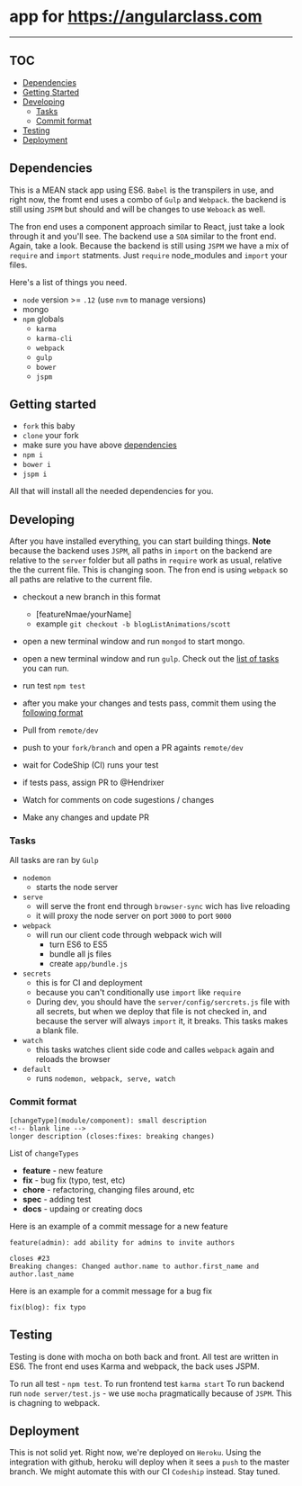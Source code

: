 # app for https://angularclass.com
---
## TOC
* [Dependencies](#dependencies)
* [Getting Started](#getting-started)
* [Developing](#developing)
    * [Tasks](#tasks)  
    * [Commit format](#commit-format)
* [Testing](#testing)
* [Deployment](#deployment)


## Dependencies 
This is a MEAN stack app using ES6. `Babel` is the transpilers in use, and right now, the fromt end
uses a combo of `Gulp` and `Webpack`. the backend is still using `JSPM` but should and will be changes to use
`Weboack` as well.

The fron end uses a component approach similar to React, just take a look through it and you'll see.
The backend use a `SOA` similar to the front end. Again, take a look. Because the backend is still using
`JSPM` we have a mix of `require` and `import` statments. Just `require` node_modules and `import` your files.

Here's a list of things you need.

* `node` version >= `.12` (use `nvm` to manage versions)
* mongo
* `npm` globals
	* `karma`
	* `karma-cli`
	* `webpack`
	* `gulp`
	* `bower`
	* `jspm`
	

## Getting started
* `fork` this baby
* `clone` your fork
* make sure you have above [dependencies](#dependencies)
* `npm i`
* `bower i`
* `jspm i`

All that will install all the needed dependencies for you.

## Developing
After you have installed everything, you can start building things. 
**Note**
because the backend uses `JSPM`, all paths in `import` on the backend are relative to the `server` folder but all paths in `require` work as usual, relative the the current file. This is changing soon. The fron end is using `webpack` so all paths are relative to the current file.

* checkout a new branch in this format
    * [featureNmae/yourName]
    * example `git checkout -b blogListAnimations/scott`
    
* open a new terminal window and run `mongod` to start mongo.
* open a new terminal window and run `gulp`. Check out the [list of tasks](#tasks) you can run.
* run test `npm test`
* after you make your changes and tests pass, commit them using the [following format](#commit-format)
* Pull from `remote/dev`
* push to your `fork/branch` and open a PR againts `remote/dev`
* wait for CodeShip (CI) runs your test
* if tests pass, assign PR to @Hendrixer
* Watch for comments on code sugestions / changes
* Make any changes and update PR

### Tasks
All tasks are ran by `Gulp`

* `nodemon`
    * starts the node server 
* `serve`
    * will serve the front end through `browser-sync` wich has live reloading 
    * it will proxy the node server on port `3000` to port `9000`
* `webpack`
    * will run our client code through webpack wich will
        * turn ES6 to ES5
        * bundle all js files
        * create `app/bundle.js`
* `secrets`
    * this is for CI and deployment
    * because you can't conditionally use `import` like `require`
    * During dev, you should have the `server/config/sercrets.js` file with all secrets, but when we deploy that file is not checked in, and because the server will always `import` it, it breaks. This tasks makes a blank file.
* `watch`
    * this tasks watches client side code and calles `webpack` again and reloads the browser 
* `default`
    * runs `nodemon, webpack, serve, watch`

### Commit format
```
[changeType](module/component): small description
<!-- blank line -->
longer description (closes:fixes: breaking changes)
```
List of `changeTypes`
* **feature** - new feature
* **fix** - bug fix (typo, test, etc)
* **chore** - refactoring, changing files around, etc
* **spec** - adding test
* **docs** - updaing or creating docs

Here is an example of a commit message for a new feature
```
feature(admin): add ability for admins to invite authors

closes #23
Breaking changes: Changed author.name to author.first_name and author.last_name
```

Here is an example for a commit message for a bug fix
```
fix(blog): fix typo
```

## Testing
Testing is done with mocha on both back and front. All test are written in ES6.
The front end uses Karma and webpack, the back uses JSPM. 

To run all test - `npm test`.
To run frontend test `karma start`
To run backend run `node server/test.js` - we use `mocha` pragmatically because of `JSPM`. This is chagning to webpack.

## Deployment
This is not solid yet. Right now, we're deployed on `Heroku`. Using the integration with github, heroku will deploy when it sees a `push` to the master branch. We might automate this with our CI `Codeship` instead. Stay tuned. 
	



